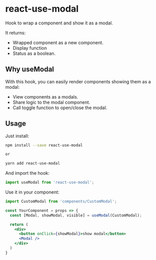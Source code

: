 # react-use-modal

Hook to wrap a component and show it as a modal.

It returns:
- Wrapped component as a new component.
- Display function
- Status as a boolean.

## Why useModal

With this hook, you can easily render components showing them as a modal:
- View components as a modals.
- Share logic to the modal component.
- Call toggle function to open/close the modal.

## Usage

Just install:

```bash
npm install --save react-use-modal

or

yarn add react-use-modal
```

And import the hook:

```javascript
import useModal from 'react-use-modal';
```

Use it in your component:

```jsx
import CustomModal from 'components/CustomModal';

const YourComponent = props => {
  const [Modal, showModal, visible] = useModal(CustomModal);

  return (
    <div>
      <button onClick={showModal}>show modal</button>
      <Modal />
    </div>
  )
}
```

